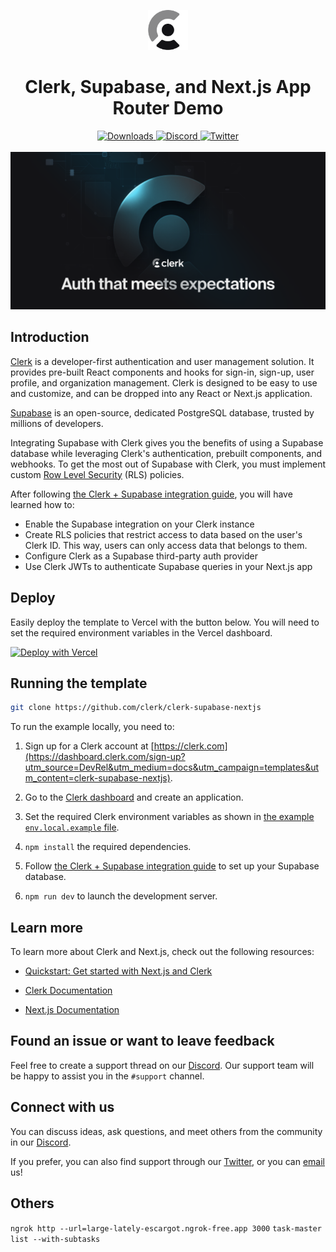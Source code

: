 <p align="center">
  <a href="https://clerk.com?utm_source=github&utm_medium=clerk_docs" target="_blank" rel="noopener noreferrer">
    <picture>
      <source media="(prefers-color-scheme: dark)" srcset="./public/light-logo.png">
      <img alt="Clerk Logo for light background" src="./public/dark-logo.png" height="64">
    </picture>
  </a>
  <br />
</p>
<div align="center">
  <h1>
    Clerk, Supabase, and Next.js App Router Demo
  </h1>  
  <a href="https://www.npmjs.com/package/@clerk/clerk-js">
    <img alt="Downloads" src="https://img.shields.io/npm/dm/@clerk/clerk-js" />
  </a>
  <a href="https://discord.com/invite/b5rXHjAg7A">
    <img alt="Discord" src="https://img.shields.io/discord/856971667393609759?color=7389D8&label&logo=discord&logoColor=ffffff" />
  </a>
  <a href="https://twitter.com/clerkdev">
    <img alt="Twitter" src="https://img.shields.io/twitter/url.svg?label=%40clerkdev&style=social&url=https%3A%2F%2Ftwitter.com%2Fclerkdev" />
  </a> 
  <br />
  <br />
  <img alt="Clerk Hero Image" src="./public/hero.png">
</div>

## Introduction

[Clerk](https://clerk.com/) is a developer-first authentication and user management solution. It provides pre-built React components and hooks for sign-in, sign-up, user profile, and organization management. Clerk is designed to be easy to use and customize, and can be dropped into any React or Next.js application.

[Supabase](https://supabase.com/) is an open-source, dedicated PostgreSQL database, trusted by millions of developers.

Integrating Supabase with Clerk gives you the benefits of using a Supabase database while leveraging Clerk's authentication, prebuilt components, and webhooks. To get the most out of Supabase with Clerk, you must implement custom [Row Level Security](https://supabase.com/docs/guides/auth/row-level-security) (RLS) policies.

After following [the Clerk + Supabase integration guide](https://clerk.com/docs/integrations/databases/supabase), you will have learned how to:

- Enable the Supabase integration on your Clerk instance
- Create RLS policies that restrict access to data based on the user's Clerk ID. This way, users can only access data that belongs to them.
- Configure Clerk as a Supabase third-party auth provider
- Use Clerk JWTs to authenticate Supabase queries in your Next.js app

## Deploy

Easily deploy the template to Vercel with the button below. You will need to set the required environment variables in the Vercel dashboard.

[![Deploy with Vercel](https://vercel.com/button)](https://vercel.com/new/clone?repository-url=https%3A%2F%2Fgithub.com%2Fclerk%2Fclerk-supabase-nextjs&env=NEXT_PUBLIC_CLERK_PUBLISHABLE_KEY,CLERK_SECRET_KEY,CLERK_JWT_KEY,NEXT_PUBLIC_SUPABASE_URL,NEXT_PUBLIC_SUPABASE_KEY&envLink=https%3A%2F%2Fclerk.com%2Fdocs%2Fdatabases%2Fintegrations%supabase&redirect-url=https%3A%2F%2Fclerk.com%2Fdocs%2Fdatabases%2Fintegrations%supabase)

## Running the template

```bash
git clone https://github.com/clerk/clerk-supabase-nextjs
```

To run the example locally, you need to:

1. Sign up for a Clerk account at [https://clerk.com](https://dashboard.clerk.com/sign-up?utm_source=DevRel&utm_medium=docs&utm_campaign=templates&utm_content=clerk-supabase-nextjs).

2. Go to the [Clerk dashboard](https://dashboard.clerk.com?utm_source=DevRel&utm_medium=docs&utm_campaign=templates&utm_content=clerk-supabase-nextjs) and create an application.

3. Set the required Clerk environment variables as shown in [the example `env.local.example` file](./.env.local.example).

4. `npm install` the required dependencies.

5. Follow [the Clerk + Supabase integration guide](https://clerk.com/docs/integrations/databases/supabase) to set up your Supabase database.

6. `npm run dev` to launch the development server.

## Learn more

To learn more about Clerk and Next.js, check out the following resources:

- [Quickstart: Get started with Next.js and Clerk](https://clerk.com/docs/quickstarts/nextjs?utm_source=DevRel&utm_medium=docs&utm_campaign=templates&utm_content=clerk-supabase-nextjs)

- [Clerk Documentation](https://clerk.com/docs?utm_source=DevRel&utm_medium=docs&utm_campaign=templates&utm_content=clerk-supabase-nextjs)
- [Next.js Documentation](https://nextjs.org/docs)

## Found an issue or want to leave feedback

Feel free to create a support thread on our [Discord](https://clerk.com/discord). Our support team will be happy to assist you in the `#support` channel.

## Connect with us

You can discuss ideas, ask questions, and meet others from the community in our [Discord](https://discord.com/invite/b5rXHjAg7A).

If you prefer, you can also find support through our [Twitter](https://twitter.com/ClerkDev), or you can [email](mailto:support@clerk.dev) us!

## Others

`ngrok http --url=large-lately-escargot.ngrok-free.app 3000` 
`task-master list --with-subtasks`